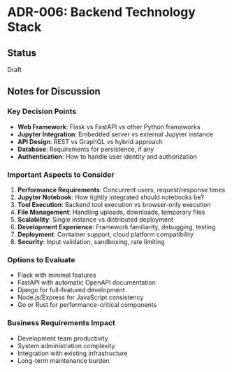 # ADR-006: Backend Technology Stack

## Status
Draft

## Notes for Discussion

### Key Decision Points
- **Web Framework**: Flask vs FastAPI vs other Python frameworks
- **Jupyter Integration**: Embedded server vs external Jupyter instance
- **API Design**: REST vs GraphQL vs hybrid approach
- **Database**: Requirements for persistence, if any
- **Authentication**: How to handle user identity and authorization

### Important Aspects to Consider
1. **Performance Requirements**: Concurrent users, request/response times
2. **Jupyter Notebook**: How tightly integrated should notebooks be?
3. **Tool Execution**: Backend tool execution vs browser-only execution
4. **File Management**: Handling uploads, downloads, temporary files
5. **Scalability**: Single instance vs distributed deployment
6. **Development Experience**: Framework familiarity, debugging, testing
7. **Deployment**: Container support, cloud platform compatibility
8. **Security**: Input validation, sandboxing, rate limiting

### Options to Evaluate
- Flask with minimal features
- FastAPI with automatic OpenAPI documentation
- Django for full-featured development
- Node.js/Express for JavaScript consistency
- Go or Rust for performance-critical components

### Business Requirements Impact
- Development team productivity
- System administration complexity
- Integration with existing infrastructure
- Long-term maintenance burden